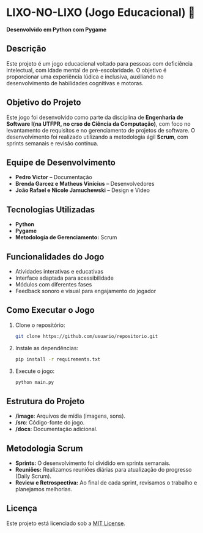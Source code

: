 # LIXO-NO-LIXO (Jogo Educacional) 🧩  
**Desenvolvido em Python com Pygame**

## Descrição  
Este projeto é um jogo educacional voltado para pessoas com deficiência intelectual, com idade mental de pré-escolaridade. O objetivo é proporcionar uma experiência lúdica e inclusiva, auxiliando no desenvolvimento de habilidades cognitivas e motoras.

## Objetivo do Projeto  
Este jogo foi desenvolvido como parte da disciplina de **Engenharia de Software I(na UTFPR, no crso de Ciência da Computação)**, com foco no levantamento de requisitos e no gerenciamento de projetos de software. O desenvolvimento foi realizado utilizando a metodologia ágil **Scrum**, com sprints semanais e revisão contínua.

## Equipe de Desenvolvimento  
- **Pedro Victor** – Documentação  
- **Brenda Garcez e Matheus Vinícius** – Desenvolvedores   
- **João Rafael e Nicole Jamuchewski** – Design e Video

## Tecnologias Utilizadas  
- **Python**  
- **Pygame**  
- **Metodologia de Gerenciamento:** Scrum  

## Funcionalidades do Jogo  
- Atividades interativas e educativas  
- Interface adaptada para acessibilidade  
- Módulos com diferentes fases  
- Feedback sonoro e visual para engajamento do jogador  

## Como Executar o Jogo  
1. Clone o repositório:  
   ```bash
   git clone https://github.com/usuario/repositorio.git
   ```
2. Instale as dependências:  
   ```bash
   pip install -r requirements.txt
   ```
3. Execute o jogo:  
   ```bash
   python main.py
   ```

## Estrutura do Projeto  
- **/image**: Arquivos de mídia (imagens, sons).  
- **/src**: Código-fonte do jogo.  
- **/docs**: Documentação adicional.  

## Metodologia Scrum  
- **Sprints:** O desenvolvimento foi dividido em sprints semanais.  
- **Reuniões:** Realizamos reuniões diárias para atualização do progresso (Daily Scrum).  
- **Review e Retrospectiva:** Ao final de cada sprint, revisamos o trabalho e planejamos melhorias.

## Licença  
Este projeto está licenciado sob a [MIT License](LICENSE).
